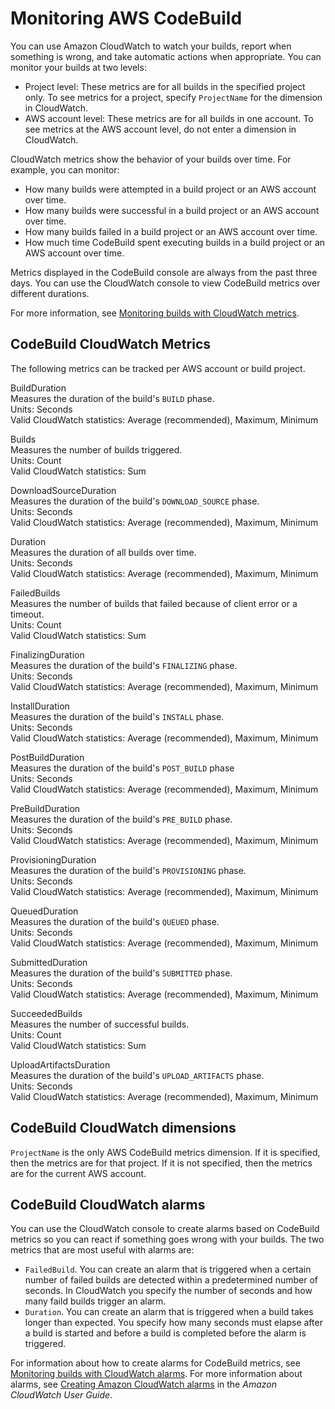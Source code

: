 # Monitoring AWS CodeBuild<a name="monitoring-builds"></a>

 You can use Amazon CloudWatch to watch your builds, report when something is wrong, and take automatic actions when appropriate\. You can monitor your builds at two levels: 
+  Project level: These metrics are for all builds in the specified project only\. To see metrics for a project, specify `ProjectName` for the dimension in CloudWatch\. 
+  AWS account level: These metrics are for all builds in one account\. To see metrics at the AWS account level, do not enter a dimension in CloudWatch\. 

 CloudWatch metrics show the behavior of your builds over time\. For example, you can monitor: 
+  How many builds were attempted in a build project or an AWS account over time\. 
+  How many builds were successful in a build project or an AWS account over time\. 
+  How many builds failed in a build project or an AWS account over time\. 
+  How much time CodeBuild spent executing builds in a build project or an AWS account over time\. 

 Metrics displayed in the CodeBuild console are always from the past three days\. You can use the CloudWatch console to view CodeBuild metrics over different durations\. 

 For more information, see [Monitoring builds with CloudWatch metrics](monitoring-metrics.md)\. 

## CodeBuild CloudWatch Metrics<a name="cloudwatch_metrics-codebuild"></a>

 The following metrics can be tracked per AWS account or build project\. 

BuildDuration  
Measures the duration of the build's `BUILD` phase\.  
Units: Seconds  
Valid CloudWatch statistics: Average \(recommended\), Maximum, Minimum

Builds  
 Measures the number of builds triggered\.   
 Units: Count   
 Valid CloudWatch statistics: Sum 

DownloadSourceDuration  
Measures the duration of the build's `DOWNLOAD_SOURCE` phase\.  
Units: Seconds  
Valid CloudWatch statistics: Average \(recommended\), Maximum, Minimum

Duration  
 Measures the duration of all builds over time\.   
 Units: Seconds   
 Valid CloudWatch statistics: Average \(recommended\), Maximum, Minimum 

FailedBuilds  
 Measures the number of builds that failed because of client error or a timeout\.   
 Units: Count   
 Valid CloudWatch statistics: Sum 

FinalizingDuration  
Measures the duration of the build's `FINALIZING` phase\.  
Units: Seconds  
Valid CloudWatch statistics: Average \(recommended\), Maximum, Minimum

InstallDuration  
Measures the duration of the build's `INSTALL` phase\.  
Units: Seconds  
Valid CloudWatch statistics: Average \(recommended\), Maximum, Minimum

PostBuildDuration  
Measures the duration of the build's `POST_BUILD` phase  
Units: Seconds  
Valid CloudWatch statistics: Average \(recommended\), Maximum, Minimum

PreBuildDuration  
Measures the duration of the build's `PRE_BUILD` phase\.  
Units: Seconds  
Valid CloudWatch statistics: Average \(recommended\), Maximum, Minimum

ProvisioningDuration  
Measures the duration of the build's `PROVISIONING` phase\.  
Units: Seconds  
Valid CloudWatch statistics: Average \(recommended\), Maximum, Minimum

QueuedDuration  
Measures the duration of the build's `QUEUED` phase\.  
Units: Seconds  
Valid CloudWatch statistics: Average \(recommended\), Maximum, Minimum

SubmittedDuration  
Measures the duration of the build's `SUBMITTED` phase\.  
Units: Seconds  
Valid CloudWatch statistics: Average \(recommended\), Maximum, Minimum

SucceededBuilds  
 Measures the number of successful builds\.   
 Units: Count   
 Valid CloudWatch statistics: Sum 

UploadArtifactsDuration  
Measures the duration of the build's `UPLOAD_ARTIFACTS` phase\.  
Units: Seconds  
Valid CloudWatch statistics: Average \(recommended\), Maximum, Minimum

## CodeBuild CloudWatch dimensions<a name="codebuild-cloudwatch-dimensions"></a>

 `ProjectName` is the only AWS CodeBuild metrics dimension\. If it is specified, then the metrics are for that project\. If it is not specified, then the metrics are for the current AWS account\. 

## CodeBuild CloudWatch alarms<a name="codebuild_cloudwatch_alarms"></a>

 You can use the CloudWatch console to create alarms based on CodeBuild metrics so you can react if something goes wrong with your builds\. The two metrics that are most useful with alarms are: 
+  `FailedBuild`\. You can create an alarm that is triggered when a certain number of failed builds are detected within a predetermined number of seconds\. In CloudWatch you specify the number of seconds and how many faild builds trigger an alarm\. 
+  `Duration`\. You can create an alarm that is triggered when a build takes longer than expected\. You specify how many seconds must elapse after a build is started and before a build is completed before the alarm is triggered\. 

 For information about how to create alarms for CodeBuild metrics, see [Monitoring builds with CloudWatch alarms](monitoring-alarms.md)\. For more information about alarms, see [Creating Amazon CloudWatch alarms](https://docs.aws.amazon.com/AmazonCloudWatch/latest/monitoring/AlarmThatSendsEmail.html) in the *Amazon CloudWatch User Guide*\. 